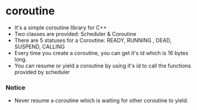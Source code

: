 # coroutine

* It's a simple coroutine library for C++
* Two classes are provided: Scheduler & Coroutine
* There are 5 statuses for a Coroutine: READY, RUNNING , DEAD, SUSPEND, CALLING
* Every time you create a coroutine, you can get it's id which is 16 bytes long. 
* You can resume or yield a coroutine by using it's id to call the functions provided by scheduler
 
### Notice
* Never resume a coroutine which is waiting for other coroutine to yield.
